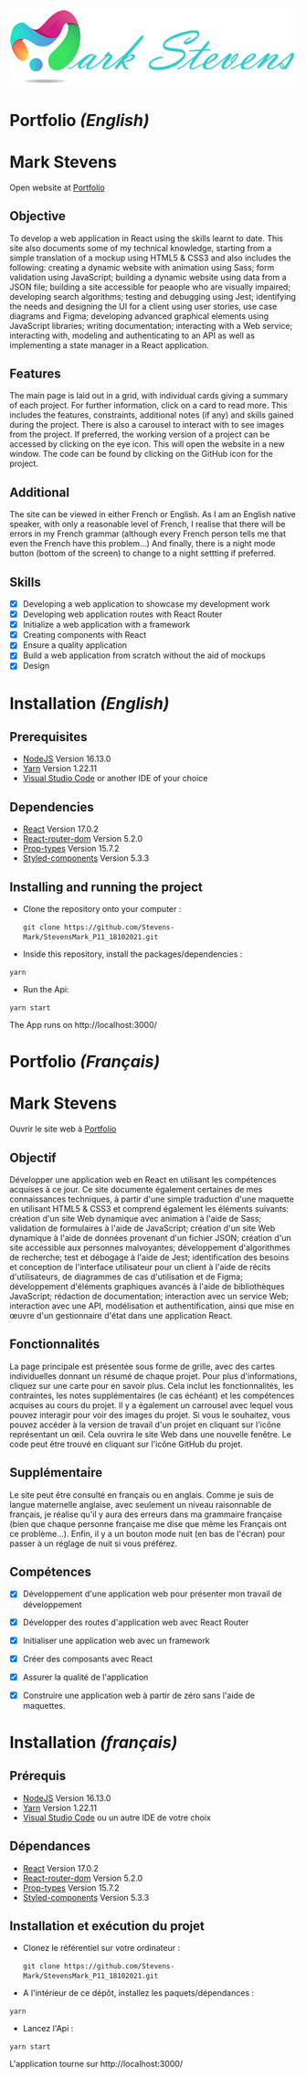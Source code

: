 ![Mark Stevens](/src/assets/logos/mark_logo.png)


# Portfolio *(English)*

# Mark Stevens

Open website at [Portfolio]()

## Objective
To develop a web application in React using the skills learnt to date. This site also documents some of my technical knowledge, starting from a simple translation of a mockup using HTML5 & CSS3 and also includes the following: creating a dynamic website with animation using Sass; form validation using JavaScript; building a dynamic website using data from a JSON file; building a site accessible for peaople who are visually impaired; developing search algorithms; testing and debugging using Jest; identifying the needs and designing the UI for a client using user stories, use case diagrams and Figma; developing advanced graphical elements using JavaScript libraries; writing documentation; interacting with a Web service; interacting with, modeling and authenticating to an API as well as implementing a state manager in a React application.

## Features
The main page is laid out in a grid, with individual cards giving a summary of each project. For further information, click on a card to read more. This includes the features, constraints, additional notes (if any) and skills gained during the project. There is also a carousel to interact with to see images from the project. If preferred, the working version of a project can be accessed by clicking on the eye icon. This will open the website in a new window. The code can be found by clicking on the GitHub icon for the project.

## Additional
The site can be viewed in either French or English. As I am an English native speaker, with only a reasonable level of French, I realise that there will be errors in my French grammar (although every French person tells me that even the French have this problem...)
And finally, there is a night mode button (bottom of the screen) to change to a night settting if preferred.  

## Skills
- [x] Developing a web application to showcase my development work
- [x] Developing web application routes with React Router
- [x] Initialize a web application with a framework
- [x] Creating components with React
- [x] Ensure a quality application
- [x] Build a web application from scratch without the aid of mockups
- [x] Design

# Installation *(English)*

## Prerequisites

- [NodeJS](https://nodejs.org/en/)  Version 16.13.0 
- [Yarn](https://yarnpkg.com/) Version 1.22.11
- [Visual Studio Code](https://code.visualstudio.com/) or another IDE of your choice

## Dependencies

- [React](https://reactjs.org/) Version 17.0.2
- [React-router-dom](https://v5.reactrouter.com/web/guides/quick-start) Version 5.2.0
- [Prop-types](https://www.npmjs.com/package/prop-types) Version 15.7.2
- [Styled-components](https://styled-components.com/) Version 5.3.3

## Installing and running the project

- Clone the repository onto your computer :

  `git clone https://github.com/Stevens-Mark/StevensMark_P11_18102021.git`

- Inside this repository, install the packages/dependencies :

 `yarn`

- Run the Api:

 `yarn start`

The App runs on http://localhost:3000/


# Portfolio *(Français)*

# Mark Stevens

Ouvrir le site web à [Portfolio]()

## Objectif
Développer une application web en React en utilisant les compétences acquises à ce jour. Ce site documente également certaines de mes connaissances techniques, à partir d'une simple traduction d'une maquette en utilisant HTML5 & CSS3 et comprend également les éléments suivants: création d'un site Web dynamique avec animation à l'aide de Sass; validation de formulaires à l'aide de JavaScript; création d'un site Web dynamique à l'aide de données provenant d'un fichier JSON; création d'un site accessible aux personnes malvoyantes; développement d'algorithmes de recherche; test et débogage à l'aide de Jest; identification des besoins et conception de l'interface utilisateur pour un client à l'aide de récits d'utilisateurs, de diagrammes de cas d'utilisation et de Figma; développement d'éléments graphiques avancés à l'aide de bibliothèques JavaScript; rédaction de documentation; interaction avec un service Web; interaction avec une API, modélisation et authentification, ainsi que mise en œuvre d'un gestionnaire d'état dans une application React.

## Fonctionnalités
La page principale est présentée sous forme de grille, avec des cartes individuelles donnant un résumé de chaque projet. Pour plus d'informations, cliquez sur une carte pour en savoir plus. Cela inclut les fonctionnalités, les contraintes, les notes supplémentaires (le cas échéant) et les compétences acquises au cours du projet. Il y a également un carrousel avec lequel vous pouvez interagir pour voir des images du projet. Si vous le souhaitez, vous pouvez accéder à la version de travail d'un projet en cliquant sur l'icône représentant un œil. Cela ouvrira le site Web dans une nouvelle fenêtre. Le code peut être trouvé en cliquant sur l'icône GitHub du projet.

## Supplémentaire
Le site peut être consulté en français ou en anglais. Comme je suis de langue maternelle anglaise, avec seulement un niveau raisonnable de français, je réalise qu'il y aura des erreurs dans ma grammaire française (bien que chaque personne française me dise que même les Français ont ce problème...).
Enfin, il y a un bouton mode nuit (en bas de l'écran) pour passer à un réglage de nuit si vous préférez. 


## Compétences
- [x] Développement d'une application web pour présenter mon travail de développement
- [x] Développer des routes d'application web avec React Router
- [x] Initialiser une application web avec un framework
- [x] Créer des composants avec React
- [x] Assurer la qualité de l'application
- [x] Construire une application web à partir de zéro sans l'aide de maquettes.


# Installation *(français)*

## Prérequis

- [NodeJS](https://nodejs.org/en/)  Version 16.13.0 
- [Yarn](https://yarnpkg.com/) Version 1.22.11
- [Visual Studio Code](https://code.visualstudio.com/) ou un autre IDE de votre choix

## Dépendances

- [React](https://reactjs.org/) Version 17.0.2
- [React-router-dom](https://v5.reactrouter.com/web/guides/quick-start) Version 5.2.0
- [Prop-types](https://www.npmjs.com/package/prop-types) Version 15.7.2
- [Styled-components](https://styled-components.com/) Version 5.3.3

## Installation et exécution du projet

- Clonez le référentiel sur votre ordinateur :

  `git clone https://github.com/Stevens-Mark/StevensMark_P11_18102021.git`

- A l'intérieur de ce dépôt, installez les paquets/dépendances :

 `yarn`

- Lancez l'Api :

 `yarn start`

L'application tourne sur http://localhost:3000/